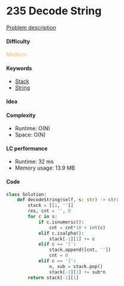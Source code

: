 235 Decode String
=======================
[Problem description](https://leetcode.com/problems/decode-string/)

#### Difficulty
<span style="color:#FABC60">Medium</span>

#### Keywords
- [Stack](../categories/stack.md)
- [String](../categories/strings.md)

#### Idea


#### Complexity
- Runtime: O(N)
- Space: O(N)
  
#### LC performance
- Runtime: 32 ms
- Memory usage: 13.9 MB

#### Code
```python
class Solution:
    def decodeString(self, s: str) -> str:
        stack = [[1, '']]
        res, cnt = '', 0
        for c in s:
            if c.isnumeric():
                cnt = cnt*10 + int(c)
            elif c.isalpha():
                stack[-1][1] += c
            elif c == '[':
                stack.append([cnt, ''])
                cnt = 0
            elif c == ']':
                n, sub = stack.pop()
                stack[-1][1] += sub*n
        return stack[-1][1]
```